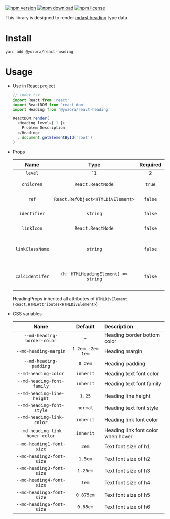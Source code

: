 [![npm version](https://img.shields.io/npm/v/@yozora/react-heading.svg)](https://www.npmjs.com/package/@yozora/react-heading)
[![npm download](https://img.shields.io/npm/dm/@yozora/react-heading.svg)](https://www.npmjs.com/package/@yozora/react-heading)
[![npm license](https://img.shields.io/npm/l/@yozora/react-heading.svg)](https://www.npmjs.com/package/@yozora/react-heading)


This library is designed to render [mdast heading][] type data


# Install

  ```shell
  yarn add @yozora/react-heading
  ```

# Usage
  * Use in React project

    ```typescript
    // index.tsx
    import React from 'react'
    import ReactDOM from 'react-dom'
    import Heading from '@yozora/react-heading'

    ReactDOM.render(
      <Heading level={ 1 }>
        Problem Description
      </Heading>
      , document.getElementById('root')
    )
    ```

  * Props

     Name             | Type                                | Required  | Default                     | Description
    :----------------:|:-----------------------------------:|:---------:|:---------------------------:|:-------------
     `level`          | `1|2|3|4|5|6`                       | `true`    | -                           | Heading level
     `children`       | `React.ReactNode`                   | `true`    | -                           | Heading content
     `ref`            | `React.RefObject<HTMLDivElement>`   | `false`   | -                           | Forwarded ref callback
     `identifier`     | `string`                            | `false`   | `heading-{e.textContent}`   | Heading identifier
     `linkIcon`       | `React.ReactNode`                   | `false`   | `<HeadingLinkIcon />`       | Heading link icon
     `linkClassName`  | `string`                            | `false`   | -                           | css className for heading link
     `calcIdentifer`  | `(h: HTMLHeadingElement) => string` | `false`   | `calcIdentifierForHeading`  | generate identifier if it not specified


    HeadingProps inherited all attributes of `HTMLDivElement` (`React.HTMLAttributes<HTMLDivElement>`)

  * CSS variables

     Name                             | Default           |  Description
    :--------------------------------:|:-----------------:|:-----------------------
     `--md-heading-border-color`      | -                 | Heading border bottom color
     `--md-heading-margin`            | `1.2em -2em 1em`  | Heading margin
     `--md-heading-padding`           | `0 2em`           | Heading padding
     `--md-heading-color`             | `inherit`         | Heading text font color
     `--md-heading-font-family`       | `inherit`         | Heading text font family
     `--md-heading-line-height`       | `1.25`            | Heading line height
     `--md-heading-font-style`        | `normal`          | Heading text font style
     `--md-heading-link-color`        | `inherit`         | Heading link font color
     `--md-heading-link-hover-color`  | `inherit`         | Heading link font color when hover
     `--md-heading1-font-size`        | `2em`             | Text font size of h1
     `--md-heading2-font-size`        | `1.5em`           | Text font size of h2
     `--md-heading3-font-size`        | `1.25em`          | Text font size of h3
     `--md-heading4-font-size`        | `1em`             | Text font size of h4
     `--md-heading5-font-size`        | `0.875em`         | Text font size of h5
     `--md-heading6-font-size`        | `0.85em`          | Text font size of h6

[mdast heading]: https://github.com/syntax-tree/mdast#heading
